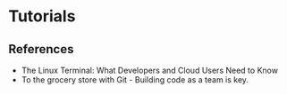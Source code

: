 # Tutorials

## References

- The Linux Terminal: What Developers and Cloud Users Need to Know
- To the grocery store with Git - Building code as a team is key.
